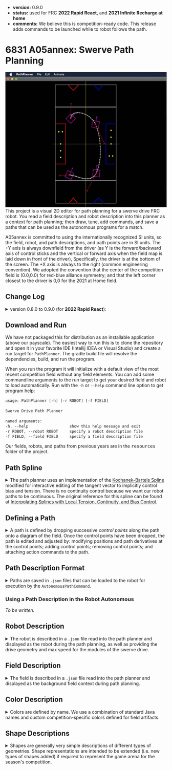* **version:** 0.9.0
* **status:** used for FRC **2022 Rapid React**, and **2021 Infinite Recharge at home**
* **comments:** We believe this is competition-ready code. This release adds commands to be launched while
  to robot follows the path.


# 6831 A05annex: Swerve Path Planning

![alt text](./resources/swerve-path-planner.jpg "Swerve Path Planner")
This project is a visual 2D editor for path planning for a swerve drive FRC robot. You read a field description
and robot description into this planner as a context for path planning; then draw, tune, add commands, and
save a paths that can be used as the autonomous programs for a match.

A05annex is committed to using the internationally recognized SI units, so the field, robot, and path
descriptions, and path points are in SI units. The +Y axis is always downfield from the driver (as Y is
the forward/backward axis of control sticks and the vertical or forward axis when the field map is laid
down in front of the driver), Specifically, the driver is at the bottom of the screen. The +X axis is
always to the right (common engineering convention). We adopted
the convention that the center of the competition field is (0.0,0.0) for red-blue alliance symmetry; and
that the left corner closest to the driver is 0,0 for the 2021 at Home field.

## Change Log

<details>
  <summary>version 0.8.0 to 0.9.0 (for <b>2022 Rapid React</b>):</summary>

  * added *stop-and-run* commands for control points and *scheduled commands* for path points. See
    [Running Commands Along The Path](#Running-Commands-Along-The-Path);
  * robots often have *appendages*, like a collector or hangar, that extend past to robot periphery
    and must be considered in path planning - appendages were added to
    the [Robot Description](#Robot-Description);
  * while there is an 'FRC standard field', different competitions like **2020 Infinite Recharge**, 
    **2021 At Home**, and **2022 Rapid React** have configured this to different sizes and/or
    restricted the portion of the field where autonomous action can happen. Moved the field boundary
    description from the *Swerve Path Planner* constants to the [Field Description](#Field-Description)
    as the <tt>"arena"</tt> description. The <tt>-ah</tt> command argument was removed because field
    extents are now in the field description rather than programmed. All field descriptions
    in <tt>./resources/fields</tt> have been updated to include and <tt>"arena"</tt> description.
</details>

## Download and Run

We have not packaged this for distribution as an installable application (above our payscale). The
easiest way to run this is to clone the repository and open it in your favorite IDE (Intellij IDEA or
Visual Studio) and create a run target for `PathPlanner`. The gradle build file will resolve the
dependencies, build, and run the program.

When you run the program it will initialize with a default view of the most recent competition field
without any field elements. You can add some
commandline arguments to the run target to get your desired field and robot to load automatically.
Run with the `-h`
or `--help` command line option to get program help:
```
usage: PathPlanner [-h] [-r ROBOT] [-f FIELD]

Swerve Drive Path Planner

named arguments:
-h, --help                  show this help message and exit
-r ROBOT, --robot ROBOT     specify a robot description file
-f FIELD, --field FIELD     specify a field description file
```
Our fields, robots, and paths from previous years are in the <tt>resources</tt> folder of the project.
## Path Spline

<details>
  <summary>The path planner uses an implementation of the
  <a href="https://en.wikipedia.org/wiki/Kochanek%E2%80%93Bartels_spline">Kochanek-Bartels Spline</a> modified
  for interactive editing of the tangent vector to implicitly control bias and tension. There is no
  continuity control because we want our robot paths to be continuous. The original reference for this
  spline can be found at
  <a href="https://www.engr.colostate.edu/ECE455/Readings/TCB.pdf">
  Interpolating Splines with Local Tension, Continuity, and Bias Control</a>.
  </summary>

When control points are created the tangent (derivatives) at that control point and surrounding
control points are computed using the [Cardinal-Spline](https://en.wikipedia.org/wiki/Cubic_Hermite_spline)
formulation with the default tension specified by a program constant. The tangent is adjusted using a
control handle which intuitively manipulates the shape of the spline at the control point to implicitly
edit tension and bias.
</details>

## Defining a Path

<details><summary>
A path is defined by dropping successive <i>control points</i> along the path onto a diagram of the field. Once the
control points have been dropped, the path is edited and adjusted by: modifying positions and path derivatives
at the control points; adding control points; removing control points; and attaching action commands to the
path.</summary>

### Initial Path Creation

When the path planner is started is shows, by default, the full 2022 field boundary
with no field elements (see <a href="#Field-Description">Field Description</a> for loading a specific field
and elements); and will use a default robot chassis that is 0.9m long and 0.5m wide; and 1.1m
long amd 0.7m long with bumpers (see <a href="#Robot-Description">Robot Description</a> for loading
a description of your robot).
<p>
The display starts in <i>path creation mode</i>. Each time you click on the field a control point will be
created at that position. A <i>double-click</i> will end the path at the control point created there
and the diaplay will then be in <i>path edit</i> mode. Alternately, you can <i>right-click</i> to get a
context-sensitive menu, and select <b>End Path</b> to end the path at the last created control point,
and switch to <i>path edit</i> mode.

### Editing the Path

<details><summary>
Once you create a path, really a first guess at the path by dropping a few control points, you go immediately
into path tuning (editing). Generally, the questions and adjustments are around:
<ul>
<li>Is this really the path I meant, and can I fix it?;</li>
<li>Is the robot capable of following the path, and if not, how do I fix it?;</li>
<li>Is the robot facing the right direction, and if not, how do I fix it?;</li>
<li>How do I tell the robot to do something in addition to following the path?;</li>
<li>How can I optimize timing or speed for a faster (better) path?</li>
</ul>
Expand this section to get answers for these questions.
</summary>

#### What is a Control Point?

A control point is a position on the field that the path will pass through at some velocity, direction,
and rotation speed. Each time you drop a new control point it is, by default, 1 second further along the
path than the last control point. At the control point you will see editing handles for: position on the field;
direction and velocity; and field orientation of the robot as shown below.
![alt text](./resources/ControlPoint.jpg "Control Point Editing")

As you move the cursor you will always get the *field position* feedback with the cursor. If you are over an
editing handle, the handle will be surrounded by a green circle. In the figure above, the cursor is above the
control point position handle. When you are above a handle (it has a green circle) you can left-click and
drag the handle to edit that parameter (field position, direction and velocity,
robot heading) at that control point.

NOTE that as you edit the control point, the robot path will reflect those edits. The robot path will be colored
to describe things you should consider:
* **white** - this is a valid robot path;
* **red** - this path is asking the robot to perform beyond its capabilities - specifically, you are asking at
  least one module to go faster than is possible;
* **orange** - this path is in danger of crashing (or will crash) into the field perimeter.

### Reshaping the path

<details><summary>There are 2 primary approaches to reshaping a path:
<ul>
<li>Edit (move, change direction and/or velocity and orientation) at control points of the existing path;</li>
<li>Add or remove control points.</li>
</ul>
</summary>

#### Editing a Control Point

#### Adding and Removing Control Points

</details>


</details>

### Editing Timing along the Path

<details><summary>
There are 2 ways to adjust path timing:
<ul>
<li>Re-time point in the path;</li>
<li>Re-time the entire path.</li>
</ul>
</summary>
</details>

### Running Commands Along The Path

In the **2021 At Home Challenges** the obstacle course challenges merely required a path. For the **2022
Rapid React** competition it became obvious we needed the paths to include other actions (commands) that needed to
run at various points on the path (like *start/stop-collector*, or *aim-and-shoot*). So the
<tt>AutonomousPathCommand</tt> run on the robot is really a dynamically configured Command Group.

</details>

## Path Description Format

<details>
  <summary>Paths are saved in <code>.json</code> files that can be loaded to the robot for execution by the
  <code>AutonomousPathCommand</code>.
  </summary>

The path is saved as a list of control points:
- **<tt>"title"</tt>**: (optional, string) A title or name for the path, primarily used as file documentation
  to refresh you on the path this file represents.
- **<tt>"description"</tt>**: (optional, string) A more verbose description if the path, again primarily used as file
  documentation to refresh you on the path this file represents.
- **<tt>"controlPoints"</tt>**: (required, list) The list of control points. A control point is a dictionary
  containing these fields.
  - **<tt>"fieldX"</tt>**: (optional, double, default=0.0) The field X position in meters.
  - **<tt>"fieldY"</tt>**: (optional, double, default=0.0) The field Y position in meters.
  - **<tt>"fieldHeading"</tt>**: (optional, double, default=0.0) The field heading in radians.
  - **<tt>"time"</tt>**: (optional, double, default=0.0) The time at which this control point should be reached.
  - **<tt>"derivativesEdited"</tt>**: (optional, boolean, default=<tt>false</tt>) Whether the derivatives of the
    control point have been explicitly set. If <code>false</code>, then the X,Y velocities at the control point are set
    algorithmically. If <code>true</code> then the X,Y velocities specified here are used for the point.
  - **<tt>"field_dX"</tt>**: (optional, double, default=0.0) The field X velocity in meters per second.
  - **<tt>"field_dY"</tt>**: (optional, double, default=0.0) The field Y velocity in meters per second.
  - **<tt>"field_dHeading"</tt>**: (optional, double, default=0.0) The field angular velocity in
    radians per second. Currently, ignored as the derivative is always generated from the headings of the adjacent
    control points.

#### Path Description Examples

<details>
<summary>
This is the path description for a 2m diameter calibration path:
</summary>

```json
{
  "description": "2m diameter test circle.",
  "title": "The path for a 2 meter diameter test circle with the robot facing the center of the circle.",
  "controlPoints": [
    {
      "fieldY": 0.0,
      "fieldX": 0.0,
      "fieldHeading": 0.0,
      "time": 0.0
    },
    {
      "fieldY": 1.0,
      "fieldX": -1.0,
      "fieldHeading": 1.5708,
      "time": 1.0
    },
    {
      "fieldY": 2.0,
      "fieldX": 0.0,
      "fieldHeading": 3.1416,
      "time": 2.0
    },
    {
      "fieldY": 1.0,
      "fieldX": 1.0,
      "fieldHeading": 4.7124,
      "time": 3.0
    },
    {
      "fieldY": 0.0,
      "fieldX": 0.0,
      "fieldHeading": 6.2832,
      "time": 4.0
    }
  ]
}
```
</details>
</details>

### Using a Path Description in the Robot Autonomous

*To be written.*

## Robot Description

<details>
  <summary>The robot is described in a <code>.json</code> file read into the path planner and displayed as the robot during
  the path planning, as well as providing the drive geometry and max speed for the modules of the swerve
  drive.
  </summary>
Having a good description of the robot is helpful in identifying when the planned path exceeds the
capability of the robot (i.e. it just cannot go that fast), and detecting collisions or near collisions
between the robot and game elements.

### Robot Description Format

The robot description has **<tt>"title"</tt>** and **<tt>"description"</tt>** elements, and the actual geometry
of the robots is divided into 4 sections:
- **<tt>"title"</tt>**: (optional, string) A title or name for the robot, primarily used as file documentation to refresh
  you on the robot this file represents.
- **<tt>"description"</tt>**: (optional, string) A more verbose description if the robot, again primarily used as file
  documentation to refresh you on the robot this file represents.
- **<tt>"drive"</tt>**: (optional, dictionary) describes the geometry of the drive
  - **<tt>"length"</tt>**: (optional, double, default=0.7) The length of the drive (pivot axis to pivot axis) in meters.
  - **<tt>"width"</tt>**: (optional, double, default=0.3) The width of the drive (pivot axis to pivot axis) in meters.
  - **<tt>"maxSpeed"</tt>**: (optional, double, default=3.0) The maximum module speed (meters/sec)
- **<tt>"chassis"</tt>**: (optional, dictionary) describes the geometry of the chassis (it is currently assumed the drive
  and chassis share the same centroid)
  - **<tt>"length"</tt>**: (optional, double, default=0.9) The length of the chassis in meters.
  - **<tt>"width"</tt>**: (optional, double, default=0.5) The width of the chassis in meters.
- **<tt>"bumpers"</tt>**: (optional, dictionary)
  - **<tt>"length"</tt>**: (optional, double, default=1.1) The length of robot with bumpers in meters.
  - **<tt>"width"</tt>**: (optional, double, default=0.7) The width of the robot with bumpers in meters.
- **<tt>"appendages"</tt>**: (optional, dictionary)

### Example Robot Description file

<details>
  <summary>
  This is a robot file which describes our 2020 prototype swerve base:
  </summary>

```json
{
  "title": "prototype base, summer 2020",
  "description": "This is the prototype base for A05 annex, FRC 6831, our first experience programming a swerve drive",
  "drive": {
    "length": 0.574,
    "width": 0.577,
    "maxSpeed": 3.1951
  },
  "chassis": {
    "length": 0.762,
    "width": 0.762
  },
  "bumpers": {
    "length": 0.9144,
    "width": 0.9144
  }
}
```
</details>
</details>

## Field Description

<details>
  <summary>
  The field is described in a <code>.json</code> file read into the path planner and displayed as the background
  field context during path planning.
  </summary>
The Path Planner initializes displaying the field axes ([0.0,0.0] is center field),
and the standard field outline. The field description adds the game elements for the season-specific game, and
may change the field outline and display the portion of the field that is of interest in path planning.

To simplify field description there are sections of the description for;
- field <tt>arena</tt> where you describe field outline and the view that is of interest in autonomous path planning
- game <tt>components</tt> where you describe game elements like the scoring pieces, scoring targets, scoring
  piece depots, etc.;
- and a <tt>field</tt> section that lets you position components and describe which
  alliance (if any) they belong to.

### Field Description Format

The field is described in a <tt>.json</tt> file read into the planner and displayed as the context
for planning move paths. The field description file has 4 main elements:
- **<tt>"title"</tt>**: (optional, string) A title or name for the field, primarily used as file documentation
  to refresh you on the field this file represents.
- **<tt>"description"</tt>**: (optional, string) A more verbose description if the field, again primarily used as file
  documentation to refresh you on the field this file represents.
- **<tt>"arena"</tt>**: (optional, dictionary) a description of the arena bounds and view that is of interest. if 
  not specified, the default *<tt>"field"</tt> is the 2022 field, and the default <tt>"view"</tt> is the
  entire field.
  - **<tt>"extent"</tt>**: (optional, list) The extent is specified by a list of 4 doubles that are the
    min-X, min-Y, max-X and max-Y extents of the field. The default extent is the 2022 field as:
    <tt>[-4.115, -8.23, 4.115, 8.23]</tt>. Past fields were the 2021 Infinite Recharge At Home as:
    <tt>[0.0, 0.0, 4.572, 9.144]</tt>; and 2020 Infinite Recharge as: 
    <tt>[-4.105, -7.99, 4.015, 7.99]</tt>.
  - **<tt>"view"</tt>**: (optional, list) Autonomous activity is often restricted to path of the field, and
    this is the min-X, min-Y, max-X and max-Y of the part of the field you are interested in. This defaults
  - to the full field if not specified.
- **<tt>"components"</tt>**: (required, list) The list of field components (elements or assembles) that are
  generally specific to the competition for the year, and often appear multiple times on the field. Within
  this list are dictionaries describing the components as:
  - **<tt>"name"</tt>**: (required, string) The name of the component. This name will be used in the field
    description to specify components to be added to the field and must be unique in the list of components.
  - **<tt>"lineColor"</tt>**: (optional, string, default=<tt>"white"</tt>) The outline color or <tt>null</tt> if
    no outline should be drawn, see [Color Description](#Color-Description) for valid color values.
  - **<tt>"fillColor"</tt>**:  (optional, string, default=<tt>null</tt>) The fill color or <tt>null</tt> if
    the geometry should not be filled, see [Color Description](#Color-Description).
  - **<tt>"shapes"</tt>**: (required, list) A list of shapes which will be rendered using the <tt>"lineColor"</tt> and
    <tt>"fillColor"</tt> directives. Each shape is described by a dictionary that has a <tt>"type"</tt> specifier
    and other keys specific to that type. See [Shapes Descriptions](#Shape-Descriptions) for the formats of the
    shape types that are currently supported.
- **<tt>"field"</tt>**: The drawing of the field. By default, the path planner draws the field axes and outline.
  This section describes the things that should be drawn on the field, specifically: components as describes in
  the previous section and additional field geometry. Components are specified by name, an optional alliance color,
  and positioning translation and/or rotation.
  - **<tt>"components"</tt>**: The list of components to be drawn on the field. Within this list are
  dictionaries describing the field placement of components as:
    - **<tt>"component"</tt>**: (required, string) The name of the component which must have been defined in the
      <tt>"components"</tt> section of the field description.
    - **<tt>"alliance"</tt>**: (optional, string, default=<tt>null</tt>) If this component is being drawn as
      an alliance specific game element, specify the alliance as <tt>"red"</tt> or <tt>"blue"</tt>.
    - **<tt>"translate"</tt>**: (optional, [*x*,*y*], default=[0.0,0.0]) The translation for this component (in
      meters). NOTE: rotations are applied before translations.
    - **<tt>"rotate"</tt>**: (optional, double, default=0.0) The rotation for this component (in radians). NOTE:
      rotations are applied before translations.


### Example Field Description file

<details>
  <summary>
  The example description is the part of the description of the 2020 Infinite Recharge field.
  </summary>

Things to note:
* In the <tt>"arena"</tt> key, a <tt>"view"</tt> is specified that will show only the far half of the
  field. Remove the <tt>"view"</tt> to see the entire field (as shown in th image after the example description).
* The <tt>"start line"</tt> component is just a line across the field at the center of the field. When used
  in the <tt>"field"</tt> description it is used once with a translation to the blue and of the field and
  a second time with a translation to the red end of the field.
* The <tt>"ball pickup"</tt> safe zone component is described by its position at the red end of the field, but 
  is given the <tt>"alliance"</tt> color. When drawn on the <tt>"field"</tt> it is drawn once where the
  <tt>"alliance"</tt> is <tt>"red"</tt>, and drawn again rotated at 90&deg;(3.1416 radians) where the
  <tt>"alliance"</tt> is <tt>"blue"</tt> letting us define a single component used for both alliances.

```json
{
  "title": "Infinite Recharge 2019-2020",
  "description": "The Infinite Recharge arena with only start lines, pickup, and some power cells.",
  "arena": {
    "extent": [-4.105, -7.99, 4.105, 7.99],
    "view": [-4.105, 0.0, 4.105, 7.99]
  },
  "components": [
    {
      "name": "power cell",
      "lineColor": "yellow",
      "fillColor": "yellow",
      "shapes": [
        {
          "type": "circle",
          "center": [ 0.0, 0.0 ],
          "radius": 0.0889
        }
      ]
    },
    {
      "name": "start line",
      "lineColor": "white",
      "fillColor": "white",
      "shapes": [
        {
          "type": "rect",
          "lower left": [ -4.1050, -0.0254 ],
          "upper right": [ 4.1050, 0.0254 ]
        }
      ]
    },
    {
      "name": "ball pickup",
      "lineColor": "alliance",
      "fillColor": "alliance",
      "shapes": [
        {
          "type": "polygon",
          "points": [
            [-2.4626,7.9900],
            [-2.3968,7.9900],
            [-1.7006,7.2998],
            [-1.0104,7.9900],
            [-0.9386,7.9900],
            [-1.7006,7.2280]
          ]
        }
      ]
    }
  ],
  "field": {
    "components": [
      {
        "component": "power cell",
        "translate": [ -3.4001, 0.0]
      },
      {
        "component": "power cell",
        "translate": [ -3.4001, -0.9144]
      },
      {
        "component": "power cell",
        "translate": [ -3.4001, -1.8288 ]
      },
      {
        "component": "start line",
        "translate": [ 0.0000, 4.9766 ]
      },
      {
        "component": "start line",
        "translate": [ 0.0000, -4.9766 ]
      },
      {
        "component": "ball pickup",
        "alliance": "red"
      },
      {
        "component": "ball pickup",
        "alliance": "blue",
        "rotate": 3.1416
      }
    ]
  }
}
```
When loaded this field looks like this:
![alt text](./resources/exampleField.jpg "Example Field")

Let's explore the field description file to understand this representation. Components are playing
pieces that can be anywhere on the field (power cells), or fixed game elements (start lines, pickup areas).
Components can be alliance neutral (power cells, start lines), or alliance specific (pickup areas). The field
is described by locating components on the field.

The power cells are defined with a local axis system there (0,0) is the center of the power cell. The color
is defined as yellow (it is neutral, and is not specific to either alliance). Power cells are translated (moved to)
specific locations on the game grid when laying out the field.

The start line is specifically placed on the field (a field element), and is symmetrically located on the red-blue
sides of the field - though it has no alliance-specific meaning. The start line is defined for one end of the field
in the color white. A 3.14radian (180&deg;) rotation reflects it at the opposite end of the field.

The ball pickup (power cell pickup) is alliance specific - i.e. only the specified alliance can pick up balls
there, and it is a penalty for the opposing alliance to encroach on this space. **Note** that the component is defined
relative to the red alliance side of the field, the color is specified as `alliance`, and when drawn, it is the `red`
alliance when not transformed, and the `blue` alliance when rotated 3.14radian (180&deg;) to the blue alliance side.
</details>
</details>

## Color Description

<details>
  <summary>Colors are defined by name. We use a combination of standard Java names and custom
  competition-specific colors defined for field artifacts.</summary>

We could have built an interface for describing color by RGB components, but, instead we used the defined
Java [Color](https://docs.oracle.com/en/java/javase/11/docs/api/java.desktop/java/awt/Color.html) names for
simplicity and readability, and to allow us to use <tt>alliance</tt> as the name of a component
colored by the alliance it belongs to. The recognized colors are:
- **<tt>"alliance"</tt>**: Use the alliance color when the component is drawn or filled. This should be used
  for any components that represent alliance specific field markings, goals, pieces, etc. When the
  component is drawn into the field, the alliance color will be specified.
- **<tt>"white"</tt>**: Use white when the component is drawn or filled.
- **<tt>"red"</tt>**: Use red when the component is drawn or filled.
- **<tt>"blue"</tt>**: Use blue when the component is drawn or filled.
- **<tt>"light-gray"</tt>**: Use light gray when the component is drawn or filled.
- **<tt>"gray"</tt>**: Use gray when the component is drawn or filled.
- **<tt>"dark-gray"</tt>**: Use dark gray when the component is drawn or filled.
- **<tt>"black"</tt>**: Use black gray when the component is drawn or filled.
- **<tt>"orange"</tt>**: Use orange when the component is drawn or filled.
- **<tt>"green"</tt>**: Use green when the component is drawn or filled.
- **<tt>"cyan"</tt>**: Use cyan when the component is drawn or filled.
- **<tt>"green-zone"</tt>**: The color for the green zone for Infinite Recharge at Home.
- **<tt>"yellow-zone"</tt>**: The color for the yellow zone for Infinite Recharge at Home.
- **<tt>"blue-zone"</tt>**: The color for the blue zone for Infinite Recharge at Home.
- **<tt>"purple-zone"</tt>**: The color for the purple zone (reintroduction zone) for Infinite Recharge at Home.
- **<tt>"red-zone"</tt>**: The color for the red zone for Infinite Recharge at Home.
</details>

## Shape Descriptions

<details>
  <summary>Shapes are generally very simple descriptions of different types of geometries. Shape representations are
  intended to be extended (i.e. new types of shapes added) if required to represent the game
  arena for the season's competition.</summary>

Each shape is represented by a dictionary with a <tt>"type"</tt> key
describing the shape type, and then type-specific keys and values. These are the shape types, and the
corresponding keys that describe the currently supported shapes:
- **<tt>"circle"</tt>** - A circle of some radius centered at some location:
  - **<tt>"center"</tt>**: (required, [*x*,*y*]) The local X and Y coordinates, in meters, of the center
    of the circle.
  - **<tt>"radius"</tt>**: (required, double) The radius, in meters.
- **<tt>"rect"</tt>** - An axis-aligned rectangle defined by lower-left and upper-right coordinates:
  - **<tt>"lower left"</tt>**:
  - **<tt>"upper right"</tt>**:
- **<tt>"polygon"</tt>** - An arbitrary closed polygon specified by a set of points. It is assumed that
  there is a closing line segment between the first and last point:
  - **<tt>"points"</tt>**: A list of points describing the polygon, each point is described as a list
    containing the [*x*,*y*] local X and Y coordinates, in meters, of the point. The points describe a
    path that will be automatically closed.
</details>